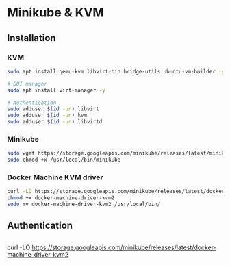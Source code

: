 # Minikube & KVM

## Installation

### KVM

```sh
sudo apt install qemu-kvm libvirt-bin bridge-utils ubuntu-vm-builder -y

# GUI manager
sudo apt install virt-manager -y

# Authentication
sudo adduser $(id -un) libvirt
sudo adduser $(id -un) kvm
sudo adduser $(id -un) libvirtd
```

### Minikube

```sh
sudo wget https://storage.googleapis.com/minikube/releases/latest/minikube-linux-amd64 -O  /usr/local/bin/minikube
sudo chmod +x /usr/local/bin/minikube
```

### Docker Machine KVM driver

```sh
curl -LO https://storage.googleapis.com/minikube/releases/latest/docker-machine-driver-kvm2
chmod +x docker-machine-driver-kvm2
sudo mv docker-machine-driver-kvm2 /usr/local/bin/
```

## Authentication



## 
curl -LO https://storage.googleapis.com/minikube/releases/latest/docker-machine-driver-kvm2
